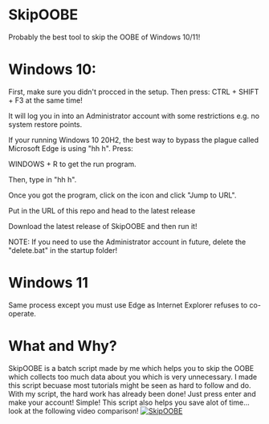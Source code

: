 # SkipOOBE
Probably the best tool to skip the OOBE of Windows 10/11!
# Windows 10:
First, make sure you didn't procced in the setup. Then press:
CTRL + SHIFT + F3 at the same time!

It will log you in into an Administrator account with some restrictions e.g. no system restore points.

If your running Windows 10 20H2, the best way to bypass the plague called Microsoft Edge is using "hh h".
Press:

WINDOWS + R to get the run program.

Then, type in "hh h".

Once you got the program, click on the icon and click "Jump to URL".

Put in the URL of this repo and head to the latest release

Download the latest release of SkipOOBE and then run it!

NOTE: If you need to use the Administrator account in future, delete the "delete.bat" in the startup folder!
# Windows 11
Same process except you must use Edge as Internet Explorer refuses to co-operate.
# What and Why?
SkipOOBE is a batch script made by me which helps you to skip the OOBE which collects too much data about you which is very unnecessary. I made this script becuase most tutorials might be seen as hard to follow and do. With my script, the hard work has already been done! Just press enter and make your account! Simple! This script also helps you save alot of time... look at the following video comparison!
[![SkipOOBE](https://i.imgur.com/mlSdiz0.png)](www.youtube.com/embed/TuVSjNyepaQ "SkipOOBE")
